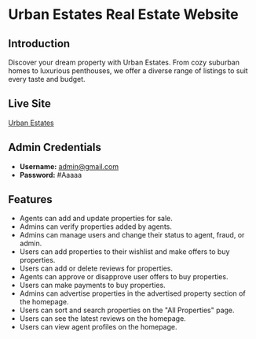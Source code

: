 # Urban Estates Real Estate Website

## Introduction
Discover your dream property with Urban Estates. From cozy suburban homes to luxurious penthouses, we offer a diverse range of listings to suit every taste and budget.

## Live Site
[Urban Estates](https://m-52-5-auth.web.app/)

## Admin Credentials
- **Username:** admin@gmail.com
- **Password:** #Aaaaa

## Features
- Agents can add and update properties for sale.
- Admins can verify properties added by agents.
- Admins can manage users and change their status to agent, fraud, or admin.
- Users can add properties to their wishlist and make offers to buy properties.
- Users can add or delete reviews for properties.
- Agents can approve or disapprove user offers to buy properties.
- Users can make payments to buy properties.
- Admins can advertise properties in the advertised property section of the homepage.
- Users can sort and search properties on the "All Properties" page.
- Users can see the latest reviews on the homepage.
- Users can view agent profiles on the homepage.
